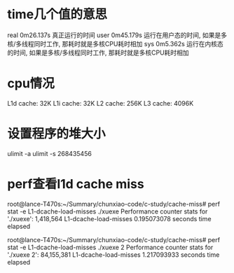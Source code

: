 
# time几个值的意思
real 0m26.137s 真正运行的时间
user 0m45.179s 运行在用户态的时间, 如果是多核/多线程同时工作, 那耗时就是多核CPU耗时相加
sys  0m5.362s  运行在内核态的时间, 如果是多核/多线程同时工作, 那耗时就是多核CPU耗时相加

# cpu情况

L1d cache:           32K
L1i cache:           32K
L2 cache:            256K
L3 cache:            4096K

# 设置程序的堆大小
ulimit -a
ulimit -s 268435456

# perf查看l1d cache miss

root@lance-T470s:~/Summary/chunxiao-code/c-study/cache-miss# perf stat -e L1-dcache-load-misses ./xuexe
 Performance counter stats for './xuexe':
         1,418,564      L1-dcache-load-misses
       0.195073078 seconds time elapsed

root@lance-T470s:~/Summary/chunxiao-code/c-study/cache-miss# perf stat -e L1-dcache-load-misses ./xuexe 2
 Performance counter stats for './xuexe 2':
        84,155,381      L1-dcache-load-misses
       1.217093933 seconds time elapsed


